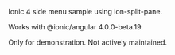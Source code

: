 Ionic 4 side menu sample using ion-split-pane. 

Works with @ionic/angular 4.0.0-beta.19.

Only for demonstration. Not actively maintained.
